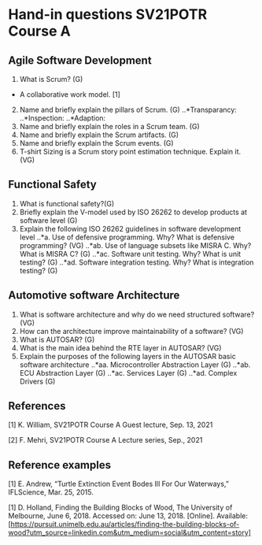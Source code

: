 # Hand-in questions SV21POTR Course A

## Agile Software Development

1. What is Scrum? (G)
  - A collaborative work model. [1]



2. Name and briefly explain the pillars of Scrum. (G)
..*Transparancy:
..*Inspection:
..*Adaption:
3. Name and briefly explain the roles in a Scrum team. (G)
4. Name and briefly explain the Scrum artifacts. (G)
5. Name and briefly explain the Scrum events. (G)
6. T-shirt Sizing is a Scrum story point estimation technique. Explain it. (VG)

## Functional Safety

1. What is functional safety?(G)
2. Briefly explain the V-model used by ISO 26262 to develop products at software level (G)
3. Explain the following ISO 26262 guidelines in software development level
..*a. Use of defensive programming. Why? What is defensive programming? (VG)
..*ab. Use of language subsets like MISRA C. Why? What is MISRA C? (G)
..*ac. Software unit testing. Why? What is unit testing? (G)
..*ad. Software integration testing. Why? What is integration testing? (G)

## Automotive software Architecture

1. What is software architecture and why do we need structured software? (VG)
2. How can the architecture improve maintainability of a software? (VG)
3. What is AUTOSAR? (G)
4. What is the main idea behind the RTE layer in AUTOSAR? (VG)
5. Explain the purposes of the following layers in the AUTOSAR basic software architecture
..*aa. Microcontroller Abstraction Layer (G)
..*ab. ECU Abstraction Layer (G)
..*ac. Services Layer (G)
..*ad. Complex Drivers (G)

## References

[1] K. William, SV21POTR Course A Guest lecture, Sep. 13, 2021

[2] F. Mehri, SV21POTR Course A Lecture series, Sep., 2021

## Reference examples

[1] E. Andrew, “Turtle Extinction Event Bodes Ill For Our Waterways,” IFLScience, Mar. 25, 2015.

[1] D. Holland, Finding the Building Blocks of Wood, The University of Melbourne, June 6, 2018. Accessed on: June 13, 2018. [Online]. Available: [https://pursuit.unimelb.edu.au/articles/finding-the-building-blocks-of-wood?utm_source=linkedin.com&utm_medium=social&utm_content=story]
